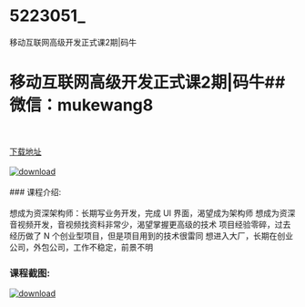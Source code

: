 # 5223051_
移动互联网高级开发正式课2期|码牛
# 移动互联网高级开发正式课2期|码牛## 微信：mukewang8
<br/></br>[下载地址](http://www.36tz.cn/article/5223051 "下载地址")
<br/></br>[![download](http://36tz.cn/muke_img/2022_03_1-6-300x156.png "下载地址")](http://www.36tz.cn/article/5223051 "下载地址")
<br/></br>### 课程介绍:<br/></br>想成为资深架构师：长期写业务开发，完成 UI 界面，渴望成为架构师
想成为资深音视频开发，音视频找资料非常少，渴望掌握更高级的技术
项目经验零碎，过去经历做了 N 个创业型项目，但是项目用到的技术很雷同
想进入大厂，长期在创业公司，外包公司，工作不稳定，前景不明

### 课程截图:
[![download](http://36tz.cn/muke_img/2022_03_2-3.png "下载地址")](http://www.36tz.cn/article/5223051 "下载地址")
